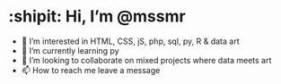 # :shipit: Hi, I’m @mssmr
- 👀 I’m interested in HTML, CSS, jS, php, sql, py, R & data art 
- 🌱 I’m currently learning py
- 💞️ I’m looking to collaborate on mixed projects where data meets art
- 📫 How to reach me leave a message

<!---
mssmr/mssmr is a ✨ special ✨ repository because its `README.md` (this file) appears on your GitHub profile.
You can click the Preview link to take a look at your changes.
--->
